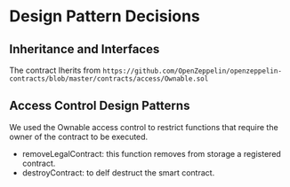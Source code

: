 # Design Pattern Decisions

## Inheritance and Interfaces
The contract Iherits from `https://github.com/OpenZeppelin/openzeppelin-contracts/blob/master/contracts/access/Ownable.sol`

## Access Control Design Patterns
We used the Ownable access control to restrict functions that require the owner of the contract to be executed.
- removeLegalContract: this function removes from storage a registered contract.
- destroyContract: to delf destruct the smart contract.